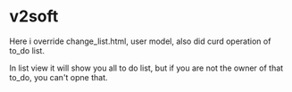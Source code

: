 # v2soft

Here i override change_list.html, user model, also did curd operation of to_do list.

In list view it will show you all to do list, but if you are not the owner of that to_do, you can't opne that.  
